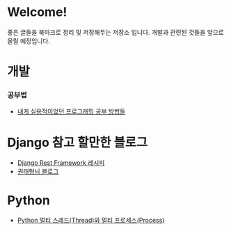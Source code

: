 # Welcome!

좋은 글들을 북마크로 정리 및 저장해두는 저장소 입니다. 개발과 관련된 것들을 앞으로 올릴 예정입니다.

# 개발

### 공부법

- [내게 실용적이었던 프로그래밍 공부 방법들](https://velog.io/@city7310/%EB%82%B4%EA%B0%80-%EA%B3%B5%EB%B6%80%ED%95%98%EB%8A%94-%EB%B0%A9%EC%8B%9D)

# Django 참고 할만한 블로그


- [Django Rest Framework 레시피](https://www.44bits.io/ko/post/django-rest-framework-recipes-korean)
- [권태형님 블로그](https://taebbong.github.io/)

# Python

- [Python 멀티 스레드(Thread)와 멀티 프로세스(Process)](https://monkey3199.github.io/develop/python/2018/12/04/python-pararrel.html)
